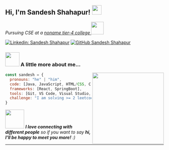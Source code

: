 <h2> Hi, I'm Sandesh Shahapur! <img src="https://media.giphy.com/media/v1.Y2lkPTc5MGI3NjExM3M4NzV6NWN0ZjI4cmd3cnB1eHMxOWI5aHlhM2g1b2txZW1tdW9sZiZlcD12MV9pbnRlcm5hbF9naWZfYnlfaWQmY3Q9cw/eFFVsTZj5QWaBGWrUb/giphy.gif" width="30"></h2>

<p><em>Pursuing CSE at a <a href="http://www.rnsit.ac.in">noname tier-4 college </a><img src="https://media.giphy.com/media/ixN1f5UlViepnCjHkn/giphy.gif" width="40">
</em></p>

[![Linkedin: Sandesh Shahapur](https://img.shields.io/badge/-sandeshshahapur-blue?style=flat-square&logo=Linkedin&logoColor=white&link=https://www.linkedin.com/in/sandeshshahapur/)](https://www.linkedin.com/in/sandeshshahapur/)
[![GitHub Sandesh Shahapur](https://img.shields.io/github/followers/sandeshShahapur?label=follow&style=social)](https://github.com/sandeshShahapur)



### <img src="https://media.giphy.com/media/v1.Y2lkPTc5MGI3NjExb3JscHI4cWJ4Z21qMDMzMTk5eWZoa2NpaTJnNXhwYzkxOTY1d2J0bCZlcD12MV9pbnRlcm5hbF9naWZfYnlfaWQmY3Q9Zw/YtjHeLuD33aS4aIK2I/giphy.gif" width="45" style="margin-bottom: 0;"> A little more about me...
<img align='right' src="https://media.giphy.com/media/v1.Y2lkPTc5MGI3NjExaHBycXJibHlyYjlkbXNvcTRydjU3OTNvbm9oN3ZwZmJydmR4ZmMyaSZlcD12MV9pbnRlcm5hbF9naWZfYnlfaWQmY3Q9Zw/ZJlITzwzQAw8vEzZhG/giphy.gif" width="227">

```javascript
const sandesh = {
  pronouns: "he" | "him",
  code: [Java, JavaScript, HTML/CSS, C, SQL],
  frameworks: [React, SpringBoot],
  tools: [Git, VS Code, Visual Studio, IntelliJ, Eclipse],
  challenge: "I am solving >= 2 leetcode mediums daily"
}
```
<!-- ![](https://leetcard.jacoblin.cool/sandeshShahapur?ext=heatmap) -->

<img src="https://media.giphy.com/media/LnQjpWaON8nhr21vNW/giphy.gif" width="60"> <em><b>I love connecting with different people</b> so if you want to say <b>hi, I'll be happy to meet you more!</b> :)</em>


---
